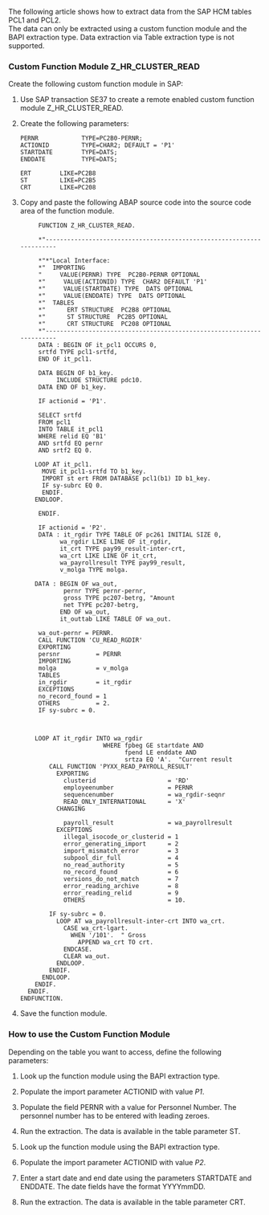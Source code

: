 The following article shows how to extract data from the SAP HCM tables PCL1 and PCL2.\
The data can only be extracted using a custom function module and the BAPI extraction type. Data extraction via Table extraction type is not supported.

### Custom Function Module Z_HR_CLUSTER_READ

Create the following custom function module in SAP:

1. Use SAP transaction SE37 to create a remote enabled custom function module Z_HR_CLUSTER_READ.

1. Create the following parameters:

   ```text
   PERNR            TYPE=PC2B0-PERNR;
   ACTIONID         TYPE=CHAR2; DEFAULT = 'P1'
   STARTDATE        TYPE=DATS;
   ENDDATE          TYPE=DATS;

   ```

   ```text
   ERT        LIKE=PC2B8
   ST         LIKE=PC2B5
   CRT        LIKE=PC208

   ```

1. Copy and paste the following ABAP source code into the source code area of the function module.

   ```abap
        FUNCTION Z_HR_CLUSTER_READ.

        *"----------------------------------------------------------------------

        *"*"Local Interface:
        *"  IMPORTING
        "     VALUE(PERNR) TYPE  PC2B0-PERNR OPTIONAL
        *"     VALUE(ACTIONID) TYPE  CHAR2 DEFAULT 'P1'
        *"     VALUE(STARTDATE) TYPE  DATS OPTIONAL
        *"     VALUE(ENDDATE) TYPE  DATS OPTIONAL
        *"  TABLES
        *"      ERT STRUCTURE  PC2B8 OPTIONAL
        *"      ST STRUCTURE  PC2B5 OPTIONAL
        *"      CRT STRUCTURE  PC208 OPTIONAL
        *"----------------------------------------------------------------------
        DATA : BEGIN OF it_pcl1 OCCURS 0,
        srtfd TYPE pcl1-srtfd,
        END OF it_pcl1.

        DATA BEGIN OF b1_key.
             INCLUDE STRUCTURE pdc10.
        DATA END OF b1_key.

        IF actionid = 'P1'.

        SELECT srtfd
        FROM pcl1
        INTO TABLE it_pcl1
        WHERE relid EQ 'B1'
        AND srtfd EQ pernr
        AND srtf2 EQ 0.

       LOOP AT it_pcl1.
         MOVE it_pcl1-srtfd TO b1_key.
         IMPORT st ert FROM DATABASE pcl1(b1) ID b1_key.
         IF sy-subrc EQ 0.
         ENDIF.
       ENDLOOP.

        ENDIF.

        IF actionid = 'P2'.
        DATA : it_rgdir TYPE TABLE OF pc261 INITIAL SIZE 0,
              wa_rgdir LIKE LINE OF it_rgdir,
              it_crt TYPE pay99_result-inter-crt,
              wa_crt LIKE LINE OF it_crt,
              wa_payrollresult TYPE pay99_result,
              v_molga TYPE molga.

       DATA : BEGIN OF wa_out,
               pernr TYPE pernr-pernr,
               gross TYPE pc207-betrg, "Amount
               net TYPE pc207-betrg,
              END OF wa_out,
              it_outtab LIKE TABLE OF wa_out.

        wa_out-pernr = PERNR.
        CALL FUNCTION 'CU_READ_RGDIR'
        EXPORTING
        persnr          = PERNR
        IMPORTING
        molga           = v_molga
        TABLES
        in_rgdir        = it_rgdir
        EXCEPTIONS
        no_record_found = 1
        OTHERS          = 2.
        IF sy-subrc = 0.



       LOOP AT it_rgdir INTO wa_rgdir
                          WHERE fpbeg GE startdate AND
                                fpend LE enddate AND
                                srtza EQ 'A'.  "Current result
           CALL FUNCTION 'PYXX_READ_PAYROLL_RESULT'
             EXPORTING
               clusterid                    = 'RD'
               employeenumber               = PERNR
               sequencenumber               = wa_rgdir-seqnr
               READ_ONLY_INTERNATIONAL      = 'X'
             CHANGING

               payroll_result               = wa_payrollresult
             EXCEPTIONS
               illegal_isocode_or_clusterid = 1
               error_generating_import      = 2
               import_mismatch_error        = 3
               subpool_dir_full             = 4
               no_read_authority            = 5
               no_record_found              = 6
               versions_do_not_match        = 7
               error_reading_archive        = 8
               error_reading_relid          = 9
               OTHERS                       = 10.

           IF sy-subrc = 0.
             LOOP AT wa_payrollresult-inter-crt INTO wa_crt.
               CASE wa_crt-lgart.
                 WHEN '/101'.  " Gross
                   APPEND wa_crt TO crt.
               ENDCASE.
               CLEAR wa_out.
             ENDLOOP.
           ENDIF.
         ENDLOOP.
       ENDIF.
     ENDIF.
   ENDFUNCTION.

   ```

1. Save the function module.

### How to use the Custom Function Module

Depending on the table you want to access, define the following parameters:

1. Look up the function module using the BAPI extraction type.

1. Populate the import parameter ACTIONID with value *P1*.

1. Populate the field PERNR with a value for Personnel Number. The personnel number has to be entered with leading zeroes.

1. Run the extraction. The data is available in the table parameter ST.

1. Look up the function module using the BAPI extraction type.

1. Populate the import parameter ACTIONID with value *P2*.

1. Enter a start date and end date using the parameters STARTDATE and ENDDATE. The date fields have the format YYYYmmDD.

1. Run the extraction. The data is available in the table parameter CRT.
